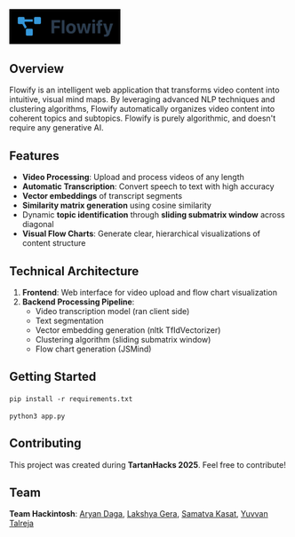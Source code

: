 <div align="left">
  <img src="assets/logo.png" alt="flowify" width="200"/>
</div>

## Overview
Flowify is an intelligent web application that transforms video content into intuitive, visual mind maps. By leveraging advanced NLP techniques and clustering algorithms, Flowify automatically organizes video content into coherent topics and subtopics. Flowify is purely algorithmic, and doesn't require any generative AI.

## Features
- **Video Processing**: Upload and process videos of any length
- **Automatic Transcription**: Convert speech to text with high accuracy
- **Vector embeddings** of transcript segments
- **Similarity matrix generation** using cosine similarity
- Dynamic **topic identification** through **sliding submatrix window** across diagonal
- **Visual Flow Charts**: Generate clear, hierarchical visualizations of content structure

## Technical Architecture
1. **Frontend**: Web interface for video upload and flow chart visualization
2. **Backend Processing Pipeline**:
   - Video transcription model (ran client side)
   - Text segmentation    
   - Vector embedding generation (nltk TfIdVectorizer)
   - Clustering algorithm (sliding submatrix window)
   - Flow chart generation (JSMind)

## Getting Started
`pip install -r requirements.txt`

`python3 app.py`

## Contributing
This project was created during **TartanHacks 2025**. Feel free to contribute!

## Team
**Team Hackintosh**: [Aryan Daga](https://github.com/aryand2006), [Lakshya Gera](https://github.com/lakrage), [Samatva Kasat](https://github.com/samkas125), [Yuvvan Talreja](https://github.com/yuvvantalreja)